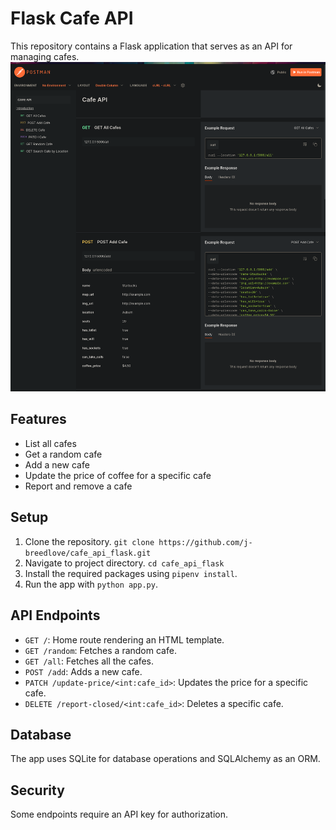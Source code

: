 
# Flask Cafe API

This repository contains a Flask application that serves as an API for managing cafes. 
![cafe_api.png](cafe_api.png)
## Features

- List all cafes
- Get a random cafe
- Add a new cafe
- Update the price of coffee for a specific cafe
- Report and remove a cafe

## Setup

1. Clone the repository.
```git clone https://github.com/j-breedlove/cafe_api_flask.git```
2. Navigate to project directory.
```cd cafe_api_flask```
3. Install the required packages using `pipenv install`.
3. Run the app with `python app.py`.

## API Endpoints

- `GET /`: Home route rendering an HTML template.
- `GET /random`: Fetches a random cafe.
- `GET /all`: Fetches all the cafes.
- `POST /add`: Adds a new cafe.
- `PATCH /update-price/<int:cafe_id>`: Updates the price for a specific cafe.
- `DELETE /report-closed/<int:cafe_id>`: Deletes a specific cafe.

## Database

The app uses SQLite for database operations and SQLAlchemy as an ORM.

## Security

Some endpoints require an API key for authorization.
